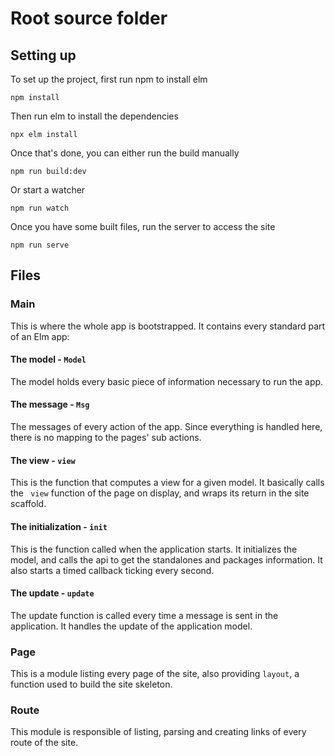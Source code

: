 # Root source folder

## Setting up

To set up the project, first run npm to install elm

```shell
npm install
```

Then run elm to install the dependencies

```shell
npx elm install
```

Once that's done, you can either run the build manually

```shell
npm run build:dev
```

Or start a watcher

```shell
npm run watch
```

Once you have some built files, run the server to access the site

```shell
npm run serve
```

## Files

### Main

This is where the whole app is bootstrapped. It contains every standard part of an Elm app:

#### The model - `Model`

The model holds every basic piece of information necessary to run the app.

#### The message - `Msg`

The messages of every action of the app. Since everything is handled here, there is no mapping to the pages' sub actions.

#### The view - `view`

This is the function that computes a view for a given model. It basically calls the ` view` function of the page on display, and wraps its return in the site scaffold.

#### The initialization - `init`

This is the function called when the application starts. It initializes the model, and calls the api to get the standalones and packages information. It also starts a timed callback ticking every second.

#### The update - `update`

The update function is called every time a message is sent in the application. It handles the update of the application model.

### Page

This is a module listing every page of the site, also providing `layout`, a function used to build the site skeleton.

### Route

This module is responsible of listing, parsing and creating links of every route of the site.

